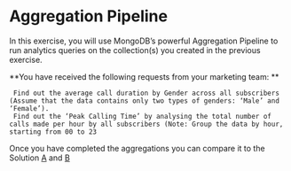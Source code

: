 # Aggregation Pipeline

In this exercise, you will use MongoDB’s powerful Aggregation Pipeline to run analytics queries on the collection(s) you created in the previous exercise. 

**You have received the following requests from your marketing team: **
```
 Find out the average call duration by Gender across all subscribers (Assume that the data contains only two types of genders: ‘Male’ and ‘Female’).
 Find out the ‘Peak Calling Time’ by analysing the total number of calls made per hour by all subscribers (Note: Group the data by hour, starting from 00 to 23
```
Once you have completed the aggregations you can compare it to the Solution [A](https://github.com/mcinteerj/rdbms-mdb-migration-workshop/blob/main/guides/solutions/Aggregation1.md) and [B](https://github.com/mcinteerj/rdbms-mdb-migration-workshop/blob/main/guides/solutions/Aggregation2.md)
